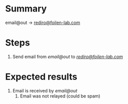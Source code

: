 # Summary

email@out -> rediro@foilen-lab.com

# Steps

1. Send email from *email@out* to *rediro@foilen-lab.com*

# Expected results

1. Email is received by *email@out*
	  1. Email was not relayed (could be spam)
